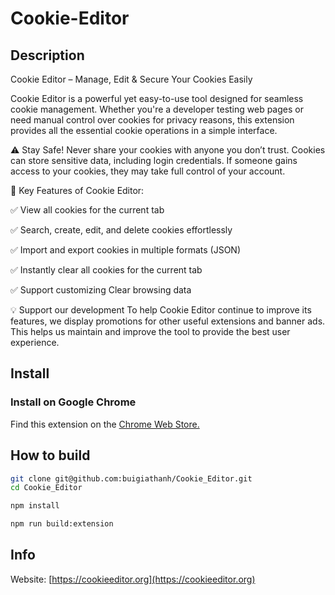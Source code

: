 # Cookie-Editor

## Description

Cookie Editor – Manage, Edit & Secure Your Cookies Easily

Cookie Editor is a powerful yet easy-to-use tool designed for seamless cookie management. Whether you're a developer testing web pages or need manual control over cookies for privacy reasons, this extension provides all the essential cookie operations in a simple interface.

⚠️ Stay Safe! Never share your cookies with anyone you don’t trust. Cookies can store sensitive data, including login credentials. If someone gains access to your cookies, they may take full control of your account.

🔹 Key Features of Cookie Editor:

✅ View all cookies for the current tab

✅ Search, create, edit, and delete cookies effortlessly

✅ Import and export cookies in multiple formats (JSON)

✅ Instantly clear all cookies for the current tab

✅ Support customizing Clear browsing data

💡 Support our development
To help Cookie Editor continue to improve its features, we display promotions for other useful extensions and banner ads. This helps us maintain and improve the tool to provide the best user experience.

## Install

### Install on Google Chrome

Find this extension on the [Chrome Web Store.](https://chromewebstore.google.com/detail/cookie-editor/ookdjilphngeeeghgngjabigmpepanpl)

## How to build

```bash
git clone git@github.com:buigiathanh/Cookie_Editor.git
cd Cookie_Editor
```

```bash
npm install
```

```bash
npm run build:extension
```

## Info
Website: [https://cookieeditor.org](https://cookieeditor.org)
